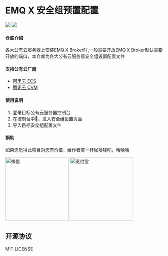# EMQ X 安全组预置配置

![](https://img.shields.io/badge/license-MIT-brightgreen.svg)
![](https://img.shields.io/badge/author-HuaQing-1890ff.svg)

#### 仓库介绍
各大公有云服务器上安装EMQ X Broker时,一般需要开放EMQ X Broker默认需要开放的端口，本仓库为各大公有云服务器安全组设置配置文件

#### 支持公有云厂商
- [阿里云 ECS](https://www.aliyun.com/product/ecs)
- [腾讯云 CVM](https://cloud.tencent.com/product/cvm)


#### 使用说明

1.  登录目标公有云服务器控制台
2.  在控制台中，进入安全组设置页面
3.  导入目标安全组配置文件

#### 捐助
如果您觉得此项目对您有价值，给作者赏一杯咖啡钱吧，哈哈哈

<img src="https://images.gitee.com/uploads/images/2020/1029/190037_de6da034_1777698.jpeg" width='200px' alt="微信"/> 
<img src="https://images.gitee.com/uploads/images/2020/1029/190024_fbef1306_1777698.jpeg" width='200px' alt="支付宝"/>

## 开源协议

MIT LICENSE